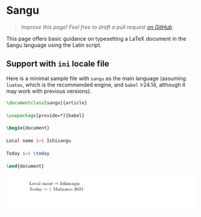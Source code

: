 # Sangu

<blockquote>
  <p><em>Improve this page! Feel free to draft a pull request <a href="https://github.com/latex3/babel/tree/docs/docs">on GitHub</a></em>.</p>
</blockquote>

This page offers basic guidance on typesetting a LaTeX document in the
Sangu language using the Latin script.

## Support with `ini` locale file

Here is a minimal sample file with `sangu` as the main language
(assuming `luatex`, which is the recommended engine, and `babel` ≥24.14,
although it may work with previous versions).

```tex
\documentclass[sangu]{article}

\usepackage[provide=*]{babel}

\begin{document}

Local name $=$ Ishisangu

Today $=$ \today

\end{document}
```

![](../media/locale-sangu.png)